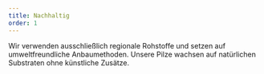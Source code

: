 ```yaml
---
title: Nachhaltig
order: 1
---
```


Wir verwenden ausschließlich regionale Rohstoffe und setzen auf umweltfreundliche Anbaumethoden. Unsere Pilze wachsen auf natürlichen Substraten ohne künstliche Zusätze.

